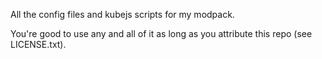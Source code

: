 All the config files and kubejs scripts for my modpack.

You're good to use any and all of it as long as you attribute this repo (see LICENSE.txt).
